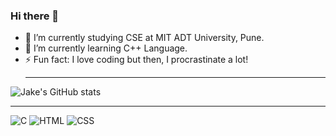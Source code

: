 
### Hi there 👋

- 🔭 I’m currently studying CSE at MIT ADT University, Pune.
- 🌱 I’m currently learning C++ Language. 
- ⚡ Fun fact: I love coding but then, I procrastinate a lot!<hr>

![Jake's GitHub stats](https://github-readme-stats.vercel.app/api?username=LightningJake&show_icons=true&theme=radical)<hr>

![C](https://img.shields.io/badge/c-%2300599C.svg?style=for-the-badge&logo=c&logoColor=white)
![HTML](https://img.shields.io/badge/HTML5-E34F26?style=for-the-badge&logo=html5&logoColor=white)
![CSS](https://img.shields.io/badge/CSS3-1572B6?style=for-the-badge&logo=css3&logoColor=white)
